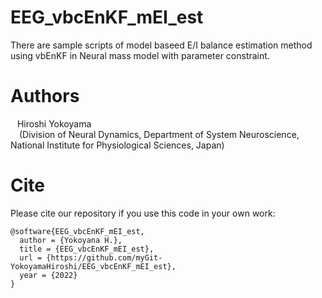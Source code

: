 # EEG_vbcEnKF_mEI_est
There are sample scripts of model baseed E/I balance estimation method using vbEnKF in Neural mass model with parameter constraint.

# Authors<br>
&ensp; Hiroshi Yokoyama<br>
&ensp;&ensp;(Division of Neural Dynamics, Department of System Neuroscience, National Institute for Physiological Sciences, Japan)<br>

# Cite<br>

Please cite our repository if you use this code in your own work:
```
@software{EEG_vbcEnKF_mEI_est,
  author = {Yokoyana H.},
  title = {EEG_vbcEnKF_mEI_est},
  url = {https://github.com/myGit-YokoyamaHiroshi/EEG_vbcEnKF_mEI_est},
  year = {2022}
}
```

